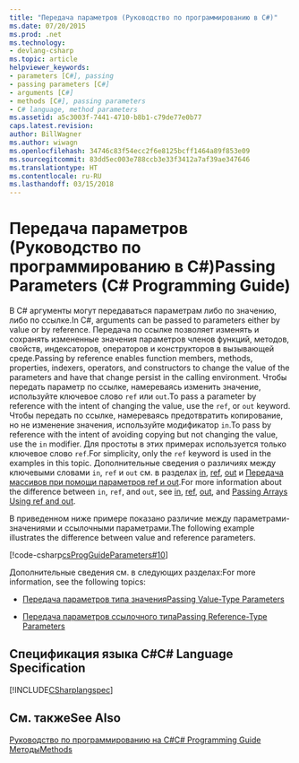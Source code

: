 ```yaml
---
title: "Передача параметров (Руководство по программированию в C#)"
ms.date: 07/20/2015
ms.prod: .net
ms.technology:
- devlang-csharp
ms.topic: article
helpviewer_keywords:
- parameters [C#], passing
- passing parameters [C#]
- arguments [C#]
- methods [C#], passing parameters
- C# language, method parameters
ms.assetid: a5c3003f-7441-4710-b8b1-c79de77e0b77
caps.latest.revision: 
author: BillWagner
ms.author: wiwagn
ms.openlocfilehash: 34746c83f54ecc2f6e8125bcff1464a89f853e09
ms.sourcegitcommit: 83dd5ec003e788ccb3e33f3412a7af39ae347646
ms.translationtype: HT
ms.contentlocale: ru-RU
ms.lasthandoff: 03/15/2018
---
```

# <a name="passing-parameters-c-programming-guide"></a><span data-ttu-id="34ca5-102">Передача параметров (Руководство по программированию в C#)</span><span class="sxs-lookup"><span data-stu-id="34ca5-102">Passing Parameters (C# Programming Guide)</span></span>
<span data-ttu-id="34ca5-103">В C# аргументы могут передаваться параметрам либо по значению, либо по ссылке.</span><span class="sxs-lookup"><span data-stu-id="34ca5-103">In C#, arguments can be passed to parameters either by value or by reference.</span></span> <span data-ttu-id="34ca5-104">Передача по ссылке позволяет изменять и сохранять измененные значения параметров членов функций, методов, свойств, индексаторов, операторов и конструкторов в вызывающей среде.</span><span class="sxs-lookup"><span data-stu-id="34ca5-104">Passing by reference enables function members, methods, properties, indexers, operators, and constructors to change the value of the parameters and have that change persist in the calling environment.</span></span> <span data-ttu-id="34ca5-105">Чтобы передать параметр по ссылке, намереваясь изменить значение, используйте ключевое слово `ref` или `out`.</span><span class="sxs-lookup"><span data-stu-id="34ca5-105">To pass a parameter by reference with the intent of changing the value, use the `ref`, or `out` keyword.</span></span> <span data-ttu-id="34ca5-106">Чтобы передать по ссылке, намереваясь предотвратить копирование, но не изменение значения, используйте модификатор `in`.</span><span class="sxs-lookup"><span data-stu-id="34ca5-106">To pass by reference with the intent of avoiding copying but not changing the value, use the `in` modifier.</span></span> <span data-ttu-id="34ca5-107">Для простоты в этих примерах используется только ключевое слово `ref`.</span><span class="sxs-lookup"><span data-stu-id="34ca5-107">For simplicity, only the `ref` keyword is used in the examples in this topic.</span></span> <span data-ttu-id="34ca5-108">Дополнительные сведения о различиях между ключевыми словами `in`, `ref` и `out` см. в разделах [in](../../../csharp/language-reference/keywords/in-parameter-modifier.md), [ref](../../../csharp/language-reference/keywords/ref.md), [out](../../../csharp/language-reference/keywords/out-parameter-modifier.md) и [Передача массивов при помощи параметров ref и out](../../../csharp/programming-guide/arrays/passing-arrays-using-ref-and-out.md).</span><span class="sxs-lookup"><span data-stu-id="34ca5-108">For more information about the difference between `in`, `ref`, and `out`, see [in](../../../csharp/language-reference/keywords/in-parameter-modifier.md), [ref](../../../csharp/language-reference/keywords/ref.md), [out](../../../csharp/language-reference/keywords/out-parameter-modifier.md), and [Passing Arrays Using ref and out](../../../csharp/programming-guide/arrays/passing-arrays-using-ref-and-out.md).</span></span>  
  
 <span data-ttu-id="34ca5-109">В приведенном ниже примере показано различие между параметрами-значениями и ссылочными параметрами.</span><span class="sxs-lookup"><span data-stu-id="34ca5-109">The following example illustrates the difference between value and reference parameters.</span></span>  
  
 [!code-csharp[csProgGuideParameters#10](../../../csharp/programming-guide/classes-and-structs/codesnippet/CSharp/passing-parameters_1.cs)]  
  
 <span data-ttu-id="34ca5-110">Дополнительные сведения см. в следующих разделах:</span><span class="sxs-lookup"><span data-stu-id="34ca5-110">For more information, see the following topics:</span></span>  
  
-   [<span data-ttu-id="34ca5-111">Передача параметров типа значения</span><span class="sxs-lookup"><span data-stu-id="34ca5-111">Passing Value-Type Parameters</span></span>](../../../csharp/programming-guide/classes-and-structs/passing-value-type-parameters.md)  
  
-   [<span data-ttu-id="34ca5-112">Передача параметров ссылочного типа</span><span class="sxs-lookup"><span data-stu-id="34ca5-112">Passing Reference-Type Parameters</span></span>](../../../csharp/programming-guide/classes-and-structs/passing-reference-type-parameters.md)  
  
## <a name="c-language-specification"></a><span data-ttu-id="34ca5-113">Спецификация языка C#</span><span class="sxs-lookup"><span data-stu-id="34ca5-113">C# Language Specification</span></span>  
 [!INCLUDE[CSharplangspec](~/includes/csharplangspec-md.md)]  
  
## <a name="see-also"></a><span data-ttu-id="34ca5-114">См. также</span><span class="sxs-lookup"><span data-stu-id="34ca5-114">See Also</span></span>  
 [<span data-ttu-id="34ca5-115">Руководство по программированию на C#</span><span class="sxs-lookup"><span data-stu-id="34ca5-115">C# Programming Guide</span></span>](../../../csharp/programming-guide/index.md)  
 [<span data-ttu-id="34ca5-116">Методы</span><span class="sxs-lookup"><span data-stu-id="34ca5-116">Methods</span></span>](../../../csharp/programming-guide/classes-and-structs/methods.md)
